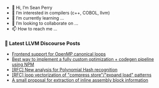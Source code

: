 - 👋 Hi, I’m Sean Perry
- 👀 I’m interested in compilers (c++, COBOL, llvm)
- 🌱 I’m currently learning ...
- 💞️ I’m looking to collaborate on ...
- 📫 How to reach me ...

<!---
s66perry/s66perry is a ✨ special ✨ repository because its `README.md` (this file) appears on your GitHub profile.
You can click the Preview link to take a look at your changes.
--->
### 📕 Latest LLVM Discourse Posts

<!-- DISCOURSE-LLVM:START -->
- [Frontend support for OpenMP canonical loops](https://discourse.llvm.org/t/frontend-support-for-openmp-canonical-loops/86561#post_4)
- [Best way to implement a fully custom optimization + codegen pipeline using NPM](https://discourse.llvm.org/t/best-way-to-implement-a-fully-custom-optimization-codegen-pipeline-using-npm/86621#post_5)
- [[RFC] New analysis for Polynomial Hash recognition](https://discourse.llvm.org/t/rfc-new-analysis-for-polynomial-hash-recognition/86268#post_4)
- [[RFC] loop vectorization of &quot;compress store&quot;/&quot;expand load&quot; patterns](https://discourse.llvm.org/t/rfc-loop-vectorization-of-compress-store-expand-load-patterns/86442#post_5)
- [A small proposal for extraction of inline assembly block information](https://discourse.llvm.org/t/a-small-proposal-for-extraction-of-inline-assembly-block-information/86658#post_1)
<!-- DISCOURSE-LLVM:END -->
